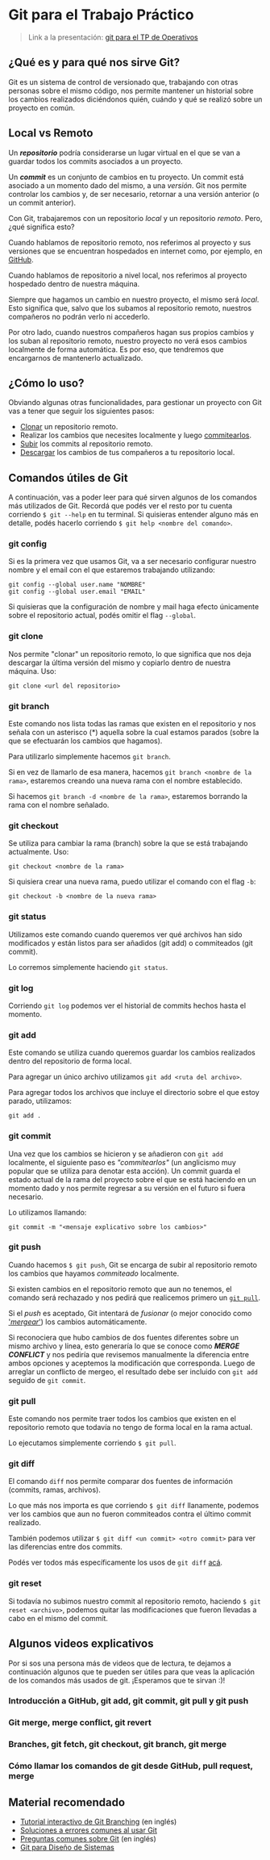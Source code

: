 # Git para el Trabajo Práctico

<YouTube v="dI_tHLEoNBM"/>

> Link a la presentación: [git para el TP de Operativos](https://faq.utnso.com.ar/git)

## ¿Qué es y para qué nos sirve Git?

Git es un sistema de control de versionado que, trabajando con otras personas
sobre el mismo código, nos permite mantener un historial sobre los cambios
realizados diciéndonos quién, cuándo y qué se realizó sobre un proyecto en
común.

## Local vs Remoto

Un **_repositorio_** podría considerarse un lugar virtual en el que se van a
guardar todos los commits asociados a un proyecto.

Un **_commit_** es un conjunto de cambios en tu proyecto. Un commit está
asociado a un momento dado del mismo, a una _versión_. Git nos permite controlar
los cambios y, de ser necesario, retornar a una versión anterior (o un commit
anterior).

Con Git, trabajaremos con un repositorio _local_ y un repositorio _remoto_.
Pero, ¿qué significa esto?

Cuando hablamos de repositorio remoto, nos referimos al proyecto y sus versiones
que se encuentran hospedados en internet como, por ejemplo, en
[GitHub](https://github.com/).

Cuando hablamos de repositorio a nivel local, nos referimos al proyecto
hospedado dentro de nuestra máquina.

Siempre que hagamos un cambio en nuestro proyecto, el mismo será _local_. Esto
significa que, salvo que los subamos al repositorio remoto, nuestros compañeros
no podrán verlo ni accederlo.

Por otro lado, cuando nuestros compañeros hagan sus propios cambios y los suban
al repositorio remoto, nuestro proyecto no verá esos cambios localmente de forma
automática. Es por eso, que tendremos que encargarnos de mantenerlo actualizado.

## ¿Cómo lo uso?

Obviando algunas otras funcionalidades, para gestionar un proyecto con Git vas a
tener que seguir los siguientes pasos:

- [Clonar](#git-clone) un repositorio remoto.
- Realizar los cambios que necesites localmente y luego
  [commitearlos](#git-commit).
- [Subir](#git-push) los commits al repositorio remoto.
- [Descargar](#git-pull) los cambios de tus compañeros a tu repositorio local.

<!-- ## ¿Qué es una rama?  poner aca o abajo mejor? -->

<!-- Ver un ejemplo -->

## Comandos útiles de Git

A continuación, vas a poder leer para qué sirven algunos de los comandos más
utilizados de Git. Recordá que podés ver el resto por tu cuenta corriendo
`$ git --help` en tu terminal. Si quisieras entender alguno más en detalle,
podés hacerlo corriendo `$ git help <nombre del comando>`.

### git config

Si es la primera vez que usamos Git, va a ser necesario configurar nuestro
nombre y el email con el que estaremos trabajando utilizando:

```bash:no-line-numbers
git config --global user.name "NOMBRE"
git config --global user.email "EMAIL"
```

Si quisieras que la configuración de nombre y mail haga efecto únicamente sobre
el repositorio actual, podés omitir el flag `--global`.

### git clone

Nos permite "clonar" un repositorio remoto, lo que significa que nos deja
descargar la última versión del mismo y copiarlo dentro de nuestra máquina.
Uso:
```bash:no-line-numbers
git clone <url del repositorio>
```

### git branch

Este comando nos lista todas las ramas que existen en el repositorio y nos
señala con un asterisco (\*) aquella sobre la cual estamos parados (sobre la que
se efectuarán los cambios que hagamos).

Para utilizarlo simplemente hacemos `git branch`.

Si en vez de llamarlo de esa manera, hacemos `git branch <nombre de la rama>`,
estaremos creando una nueva rama con el nombre establecido.

Si hacemos `git branch -d <nombre de la rama>`, estaremos borrando la rama con
el nombre señalado.

### git checkout

Se utiliza para cambiar la rama (branch) sobre la que se está trabajando
actualmente.
Uso:

```bash:no-line-numbers
git checkout <nombre de la rama>
```

Si quisiera crear una nueva rama, puedo utilizar el comando con el flag `-b`:

```bash:no-line-numbers
git checkout -b <nombre de la nueva rama>
```

### git status

Utilizamos este comando cuando queremos ver qué archivos han sido modificados y
están listos para ser añadidos (git add) o commiteados (git commit).

Lo corremos simplemente haciendo `git status`.

### git log

Corriendo `git log` podemos ver el historial de commits hechos hasta el
momento.

### git add

Este comando se utiliza cuando queremos guardar los cambios realizados dentro
del repositorio de forma local.

Para agregar un único archivo utilizamos `git add <ruta del archivo>`.

Para agregar todos los archivos que incluye el directorio sobre el que estoy
parado, utilizamos:

```bash:no-line-numbers
git add .
```

### git commit

Una vez que los cambios se hicieron y se añadieron con `git add` localmente, el
siguiente paso es _"commitearlos"_ (un anglicismo muy popular que se utiliza
para denotar esta acción). Un commit guarda el estado actual de la rama del
proyecto sobre el que se está haciendo en un momento dado y nos permite regresar
a su versión en el futuro si fuera necesario.

Lo utilizamos llamando:

```bash:no-line-numbers
git commit -m "<mensaje explicativo sobre los cambios>"
```

### git push

Cuando hacemos `$ git push`, Git se encarga de subir al repositorio remoto los
cambios que hayamos _commiteado_ localmente.

Si existen cambios en el repositorio remoto que aun no tenemos, el comando será
rechazado y nos pedirá que realicemos primero un [`git pull`](#git-pull).

Si el _push_ es aceptado, Git intentará de _fusionar_ (o mejor conocido como
['_mergear_'](#git-merge)) los cambios automáticamente.

Si reconociera que hubo cambios de dos fuentes diferentes sobre un mismo archivo
y línea, esto generaría lo que se conoce como **_MERGE CONFLICT_** y nos pediría
que revisemos manualmente la diferencia entre ambos opciones y aceptemos la
modificación que corresponda. Luego de arreglar un conflicto de mergeo, el
resultado debe ser incluido con `git add` seguido de `git commit`.

### git pull

Este comando nos permite traer todos los cambios que existen en el repositorio
remoto que todavía no tengo de forma local en la rama actual.

Lo ejecutamos simplemente corriendo `$ git pull`.

### git diff

El comando `diff` nos permite comparar dos fuentes de información (commits,
ramas, archivos).

Lo que más nos importa es que corriendo `$ git diff` llanamente, podemos ver los
cambios que aun no fueron commiteados contra el último commit realizado.

También podemos utilizar `$ git diff <un commit> <otro commit>` para ver las
diferencias entre dos commits.

Podés ver todos más específicamente los usos de `git diff`
[acá](https://www.atlassian.com/es/git/tutorials/saving-changes/git-diff).

### git reset

Si todavía no subimos nuestro commit al repositorio remoto, haciendo
`$ git reset <archivo>`, podemos quitar las modificaciones que fueron llevadas a
cabo en el mismo del commit.

## Algunos videos explicativos

Por si sos una persona más de videos que de lectura, te dejamos a continuación
algunos que te pueden ser útiles para que veas la aplicación de los comandos más
usados de git. ¡Esperamos que te sirvan :)!

### Introducción a GitHub, git add, git commit, git pull y git push

<YouTube v="8eB6eVDfrnA"/>

### Git merge, merge conflict, git revert

<YouTube v="vuAFDdSXfm8"/>

### Branches, git fetch, git checkout, git branch, git merge

<YouTube v="BYvk2R1OjJU"/>

### Cómo llamar los comandos de git desde GitHub, pull request, merge

<YouTube v="DsEmUnPwHxs"/>

## Material recomendado

- [Tutorial interactivo de Git Branching](https://learngitbranching.js.org/) (en inglés)
- [Soluciones a errores comunes al usar Git](https://ohshitgit.com/es)
- [Preguntas comunes sobre Git](https://firstaidgit.io/#/) (en inglés)
- [Git para Diseño de Sistemas](https://docs.google.com/document/d/1nadC6-rwR2eRC0FYFWuq22pCRyZWXmCiPBuQ0cD-vMI/edit#)
